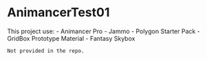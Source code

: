 # AnimancerTest01
This project use:
	- Animancer Pro
	- Jammo
	- Polygon Starter Pack
	- GridBox Prototype Material
	- Fantasy Skybox

	Not provided in the repo.

